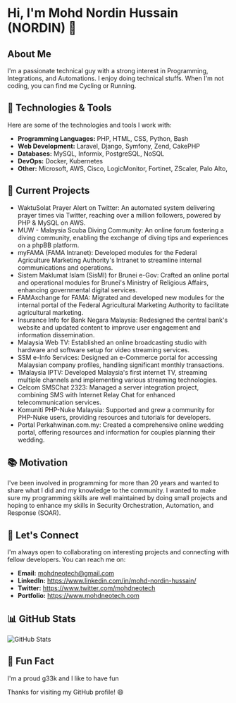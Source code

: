 # Hi, I'm Mohd Nordin Hussain (NORDIN) 👋

## About Me

I'm a passionate technical guy with a strong interest in Programming, Integrations, and Automations. I enjoy doing technical stuffs. When I'm not coding, you can find me Cycling or Running.

## 🔧 Technologies & Tools

Here are some of the technologies and tools I work with:

- **Programming Languages:** PHP, HTML, CSS, Python, Bash
- **Web Development:** Laravel, Django, Symfony, Zend, CakePHP
- **Databases:** MySQL, Informix, PostgreSQL, NoSQL
- **DevOps:** Docker, Kubernetes
- **Other:** Microsoft, AWS, Cisco, LogicMonitor, Fortinet, ZScaler, Palo Alto,

## 🌱 Current Projects

- WaktuSolat Prayer Alert on Twitter: An automated system delivering prayer times via Twitter, reaching over a million followers, powered by PHP & MySQL on AWS.
- MUW - Malaysia Scuba Diving Community: An online forum fostering a diving community, enabling the exchange of diving tips and experiences on a phpBB platform.
- myFAMA (FAMA Intranet): Developed modules for the Federal Agriculture Marketing Authority's Intranet to streamline internal communications and operations.
- Sistem Maklumat Islam (SisMI) for Brunei e-Gov: Crafted an online portal and operational modules for Brunei's Ministry of Religious Affairs, enhancing governmental digital services.
- FAMAxchange for FAMA: Migrated and developed new modules for the internal portal of the Federal Agricultural Marketing Authority to facilitate agricultural marketing.
- Insurance Info for Bank Negara Malaysia: Redesigned the central bank's website and updated content to improve user engagement and information dissemination.
- Malaysia Web TV: Established an online broadcasting studio with hardware and software setup for video streaming services.
- SSM e-Info Services: Designed an e-Commerce portal for accessing Malaysian company profiles, handling significant monthly transactions.
- 1Malaysia IPTV: Developed Malaysia's first internet TV, streaming multiple channels and implementing various streaming technologies.
- Celcom SMSChat 2323: Managed a server integration project, combining SMS with Internet Relay Chat for enhanced telecommunication services.
- Komuniti PHP-Nuke Malaysia: Supported and grew a community for PHP-Nuke users, providing resources and tutorials for developers.
- Portal Perkahwinan.com.my: Created a comprehensive online wedding portal, offering resources and information for couples planning their wedding.

## 📚 Motivation

I've been involved in programming for more than 20 years and wanted to share what I did and my knowledge to the community. I wanted to make sure my programming skills are well maintained by doing small projects and hoping to enhance my skills in Security Orchestration, Automation, and Response (SOAR).

## 💬 Let's Connect

I'm always open to collaborating on interesting projects and connecting with fellow developers. You can reach me on:

- **Email:** mohdneotech@gmail.com
- **LinkedIn:** https://www.linkedin.com/in/mohd-nordin-hussain/
- **Twitter:** https://www.twitter.com/mohdneotech
- **Portfolio:** https://www.mohdneotech.com

## 📊 GitHub Stats

![GitHub Stats](https://github-readme-stats.vercel.app/api?username=mohdneotech&show_icons=true&count_private=true&theme=dark)

## 🌟 Fun Fact

I'm a proud g33k and I like to have fun

Thanks for visiting my GitHub profile! 😄
